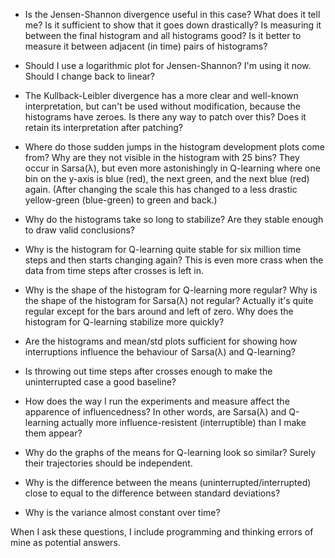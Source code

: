 - Is the Jensen-Shannon divergence useful in this case? What does it tell me? Is
  it sufficient to show that it goes down drastically? Is measuring it between
  the final histogram and all histograms good? Is it better to measure it
  between adjacent (in time) pairs of histograms?

- Should I use a logarithmic plot for Jensen-Shannon? I'm using it now. Should I
  change back to linear?

- The Kullback-Leibler divergence has a more clear and well-known
  interpretation, but can't be used without modification, because the histograms
  have zeroes. Is there any way to patch over this? Does it retain its
  interpretation after patching?

- Where do those sudden jumps in the histogram development plots come from? Why
  are they not visible in the histogram with 25 bins? They occur in Sarsa(λ),
  but even more astonishingly in Q-learning where one bin on the y-axis is blue
  (red), the next green, and the next blue (red) again. (After changing the
  scale this has changed to a less drastic yellow-green (blue-green) to green
  and back.)

- Why do the histograms take so long to stabilize? Are they stable enough to
  draw valid conclusions?

- Why is the histogram for Q-learning quite stable for six million time steps
  and then starts changing again? This is even more crass when the data from
  time steps after crosses is left in.

- Why is the shape of the histogram for Q-learning more regular? Why is the
  shape of the histogram for Sarsa(λ) not regular? Actually it's quite regular
  except for the bars around and left of zero. Why does the histogram for
  Q-learning stabilize more quickly?

- Are the histograms and mean/std plots sufficient for showing how interruptions
  influence the behaviour of Sarsa(λ) and Q-learning?

- Is throwing out time steps after crosses enough to make the uninterrupted case
  a good baseline?

- How does the way I run the experiments and measure affect the apparence of
  influencedness? In other words, are Sarsa(λ) and Q-learning actually more
  influence-resistent (interruptible) than I make them appear?

- Why do the graphs of the means for Q-learning look so similar? Surely their
  trajectories should be independent.

- Why is the difference between the means (uninterrupted/interrupted) close to
  equal to the difference between standard deviations?

- Why is the variance almost constant over time?

When I ask these questions, I include programming and thinking errors of mine as
potential answers.
